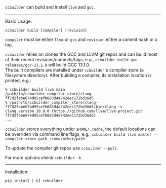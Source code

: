 `ccbuilder` can build and install `llvm` and `gcc`.

--- 
Basic Usage:
```
ccbuilder build [compiler] [revision]
```

`compiler` must be either `llvm` or `gcc` and `revision` either a commit hash
or a tag.


`ccbuilder` relies on clones the GCC and LLVM git repos and can build most of their recent revisions/commits/tags, e.g., 
`ccbuilder build gcc releases/gcc-13.1.0` will build GCC 13.1.0.  
The built compilers are installed under `ccbuilder`'s compiler store (a filesystem directory). 
After building a compiler, its installation location is printed, e.g.:
```
% ccbuilder build llvm main 
/path/to/ccbuilder_compiler_store/clang-ff7d2fabe074d95cefb683d4a742eec172bd36d5
% /path/to/ccbuilder_compiler_store/clang-ff7d2fabe074d95cefb683d4a742eec172bd36d5/bin/clang -v
clang version 18.0.0 (https://github.com/llvm/llvm-project.git ff7d2fabe074d95cefb683d4a742eec172bd36d5)
...
```

`ccbuilder` stores everything under `$HOME/.cache`, the default locations can
be overriden via command line flags, e.g., `ccbuilder build llvm master --compiler-store-path /some/other/path`

To update the compiler git repos use `ccbuilder --pull`.

For more options check `ccbuilder -h`.

---
Installation:
```
pip install [-U] ccbuilder
```
